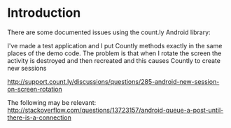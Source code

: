 # Introduction #

There are some documented issues using the count.ly Android library:

I've made a test application and I put Countly methods exactly in the same places of the demo code. The problem is that when I rotate the screen the activity is destroyed and then recreated and this causes Countly to create new sessions

http://support.count.ly/discussions/questions/285-android-new-session-on-screen-rotation

The following may be relevant:
http://stackoverflow.com/questions/13723157/android-queue-a-post-until-there-is-a-connection